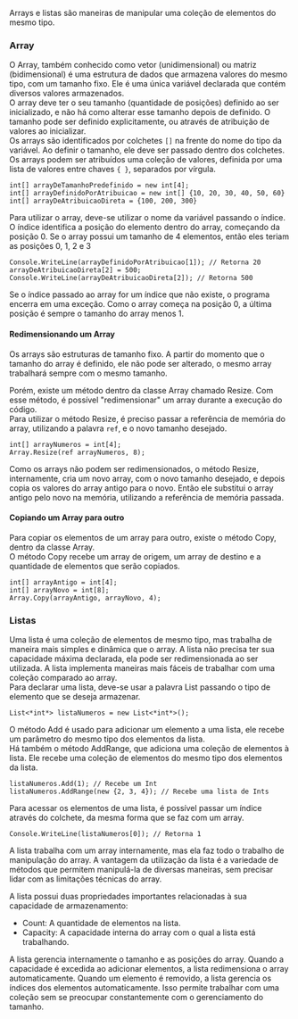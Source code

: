 Arrays e listas são maneiras de manipular uma coleção de elementos do mesmo tipo.

### Array

O Array, também conhecido como vetor (unidimensional) ou matriz (bidimensional) é uma estrutura de dados que armazena valores do mesmo tipo, com um tamanho fixo. Ele é uma única variável declarada que contém diversos valores armazenados.  
O array deve ter o seu tamanho (quantidade de posições) definido ao ser inicializado, e não há como alterar esse tamanho depois de definido. O tamanho pode ser definido explicitamente, ou através de atribuição de valores ao inicializar.  
Os arrays são identificados por colchetes `[]` na frente do nome do tipo da variável. Ao definir o tamanho, ele deve ser passado dentro dos colchetes. Os arrays podem ser atribuídos uma coleção de valores, definida por uma lista de valores entre chaves `{ }`, separados por vírgula.  
```
int[] arrayDeTamanhoPredefinido = new int[4];  
int[] arrayDefinidoPorAtribuicao = new int[] {10, 20, 30, 40, 50, 60}  
int[] arrayDeAtribuicaoDireta = {100, 200, 300}
```

Para utilizar o array, deve-se utilizar o nome da variável passando o índice. O índice identifica a posição do elemento dentro do array, começando da posição 0. Se o array possui um tamanho de 4 elementos, então eles teriam as posições 0, 1, 2 e 3
```
Console.WriteLine(arrayDefinidoPorAtribuicao[1]); // Retorna 20  
arrayDeAtribuicaoDireta[2] = 500;  
Console.WriteLine(arrayDeAtribuicaoDireta[2]); // Retorna 500
```

Se o índice passado ao array for um índice que não existe, o programa encerra em uma exceção. Como o array começa na posição 0, a última posição é sempre o tamanho do array menos 1.

#### Redimensionando um Array

Os arrays são estruturas de tamanho fixo. A partir do momento que o tamanho do array é definido, ele não pode ser alterado, o mesmo array trabalhará sempre com o mesmo tamanho.

Porém, existe um método dentro da classe Array chamado Resize. Com esse método, é possível "redimensionar" um array durante a execução do código.  
Para utilizar o método Resize, é preciso passar a referência de memória do array, utilizando a palavra `ref`, e o novo tamanho desejado.
```
int[] arrayNumeros = int[4];  
Array.Resize(ref arrayNumeros, 8);
```

Como os arrays não podem ser redimensionados, o método Resize, internamente, cria um novo array, com o novo tamanho desejado, e depois copia os valores do array antigo para o novo. Então ele substitui o array antigo pelo novo na memória, utilizando a referência de memória passada.

#### Copiando um Array para outro

Para copiar os elementos de um array para outro, existe o método Copy, dentro da classe Array.  
O método Copy recebe um array de origem, um array de destino e a quantidade de elementos que serão copiados.
```
int[] arrayAntigo = int[4];  
int[] arrayNovo = int[8];  
Array.Copy(arrayAntigo, arrayNovo, 4);
```

### Listas

Uma lista é uma coleção de elementos de mesmo tipo, mas trabalha de maneira mais simples e dinâmica que o array. A lista não precisa ter sua capacidade máxima declarada, ela pode ser redimensionada ao ser utilizada. A lista implementa maneiras mais fáceis de trabalhar com uma coleção comparado ao array.  
Para declarar uma lista, deve-se usar a palavra List passando o tipo de elemento que se deseja armazenar.
```
List<*int*> listaNumeros = new List<*int*>();
```

O método Add é usado para adicionar um elemento a uma lista, ele recebe um parâmetro do mesmo tipo dos elementos da lista.  
Há também o método AddRange, que adiciona uma coleção de elementos à lista. Ele recebe uma coleção de elementos do mesmo tipo dos elementos da lista.
```
listaNumeros.Add(1); // Recebe um Int  
listaNumeros.AddRange(new {2, 3, 4}); // Recebe uma lista de Ints
```

Para acessar os elementos de uma lista, é possível passar um índice através do colchete, da mesma forma que se faz com um array.
```
Console.WriteLine(listaNumeros[0]); // Retorna 1
```

A lista trabalha com um array internamente, mas ela faz todo o trabalho de manipulação do array. A vantagem da utilização da lista é a variedade de métodos que permitem manipulá-la de diversas maneiras, sem precisar lidar com as limitações técnicas do array.

A lista possui duas propriedades importantes relacionadas à sua capacidade de armazenamento:
- Count: A quantidade de elementos na lista.
- Capacity: A capacidade interna do array com o qual a lista está trabalhando.

A lista gerencia internamente o tamanho e as posições do array. Quando a capacidade é excedida ao adicionar elementos, a lista redimensiona o array automaticamente. Quando um elemento é removido, a lista gerencia os índices dos elementos automaticamente. Isso permite trabalhar com uma coleção sem se preocupar constantemente com o gerenciamento do tamanho. 